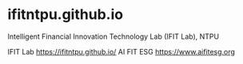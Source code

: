 # ifitntpu.github.io
Intelligent Financial Innovation Technology Lab (IFIT Lab), NTPU

IFIT Lab
https://ifitntpu.github.io/
AI FIT ESG
https://www.aifitesg.org
